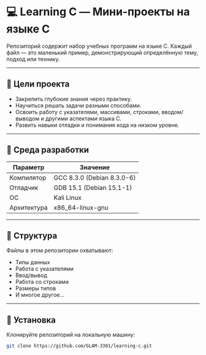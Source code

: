 # 💻 Learning C — Мини-проекты на языке C

Репозиторий содержит набор учебных программ на языке C. Каждый файл — это маленький пример, демонстрирующий определённую тему, подход или технику.

---

## 📌 Цели проекта

- Закрепить глубокие знания через практику.
- Научиться решать задачи разными способами.
- Освоить работу с указателями, массивами, строками, вводом/выводом и другими аспектами языка C.
- Развить навыки отладки и понимания кода на низком уровне.

---

## 🔧 Среда разработки

| Параметр       | Значение                          |
|----------------|-----------------------------------|
| Компилятор     | GCC 8.3.0 (Debian 8.3.0-6)         |
| Отладчик       | GDB 15.1 (Debian 15.1-1)           |
| ОС             | Kali Linux                        |
| Архитектура    | x86_64-linux-gnu                  |

---

## 📁 Структура

Файлы в этом репозитории охватывают:

- Типы данных
- Работа с указателями
- Ввод/вывод
- Работа со строками
- Размеры типов
- И многое другое...

---

## 🚀 Установка

Клонируйте репозиторий на локальную машину:

```bash
git clone https://github.com/GLAM-3301/learning-c.git
